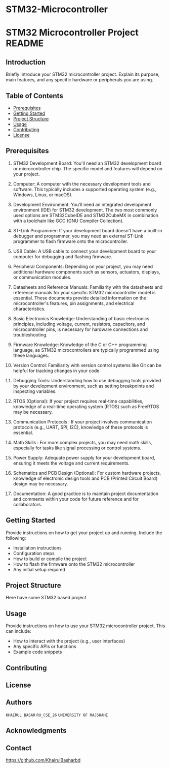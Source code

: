 # STM32-Microcontroller

# STM32 Microcontroller Project README

## Introduction

Briefly introduce your STM32 microcontroller project. Explain its purpose, main features, and any specific hardware or peripherals you are using.

## Table of Contents

- [Prerequisites](#prerequisites)
- [Getting Started](#getting-started)
- [Project Structure](#project-structure)
- [Usage](#usage)
- [Contributing](#contributing)
- [License](#license)

## Prerequisites
1. STM32 Development Board: You'll need an STM32 development board or microcontroller chip. The specific model and features will depend on your project.

2. Computer: A computer with the necessary development tools and software. This typically includes a supported operating system (e.g., Windows, Linux, or macOS).

3. Development Environment: You'll need an integrated development environment (IDE) for STM32 development. The two most commonly used options are STM32CubeIDE and STM32CubeMX in combination with a toolchain like GCC (GNU Compiler Collection).

4. ST-Link Programmer: If your development board doesn't have a built-in debugger and programmer, you may need an external ST-Link programmer to flash firmware onto the microcontroller.

5. USB Cable: A USB cable to connect your development board to your computer for debugging and flashing firmware.

6. Peripheral Components: Depending on your project, you may need additional hardware components such as sensors, actuators, displays, or communication modules.

7. Datasheets and Reference Manuals: Familiarity with the datasheets and reference manuals for your specific STM32 microcontroller model is essential. These documents provide detailed information on the microcontroller's features, pin assignments, and electrical characteristics.

8. Basic Electronics Knowledge: Understanding of basic electronics principles, including voltage, current, resistors, capacitors, and microcontroller pins, is necessary for hardware connections and troubleshooting.

9. Firmware Knowledge: Knowledge of the C or C++ programming language, as STM32 microcontrollers are typically programmed using these languages.

10. Version Control: Familiarity with version control systems like Git can be helpful for tracking changes in your code.

11. Debugging Tools: Understanding how to use debugging tools provided by your development environment, such as setting breakpoints and inspecting variables.

12. RTOS (Optional): If your project requires real-time capabilities, knowledge of a real-time operating system (RTOS) such as FreeRTOS may be necessary.

13. Communication Protocols : If your project involves communication protocols (e.g., UART, SPI, I2C), knowledge of these protocols is essential.

14. Math Skills : For more complex projects, you may need math skills, especially for tasks like signal processing or control systems.

15. Power Supply: Adequate power supply for your development board, ensuring it meets the voltage and current requirements.

16. Schematics and PCB Design (Optional): For custom hardware projects, knowledge of electronic design tools and PCB (Printed Circuit Board) design may be necessary.

17. Documentation: A good practice is to maintain project documentation and comments within your code for future reference and for collaborators.

## Getting Started

Provide instructions on how to get your project up and running. Include the following:

- Installation instructions
- Configuration steps
- How to build or compile the project
- How to flash the firmware onto the STM32 microcontroller
- Any initial setup required

## Project Structure

Here have some STM32 based project


## Usage

Provide instructions on how to use your STM32 microcontroller project. This can include:

- How to interact with the project (e.g., user interfaces)
- Any specific APIs or functions
- Example code snippets

## Contributing


## License



## Authors

`KHAIRUL BASAR`
`RU_CSE_26`
`UNIVERSITY OF RAJSHAHI`

## Acknowledgments


## Contact


https://github.com/KhairulBasharbd
